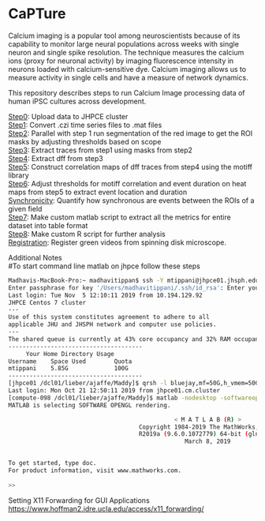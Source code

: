 # CaPTure


Calcium imaging is a popular tool among neuroscientists because of its capability to monitor large neural populations across weeks with single neuron and single spike resolution. 
The technique measures the calcium ions (proxy for neuronal activity) by imaging fluorescence intensity in neurons loaded with calcium-sensitive dye.
Calcium imaging allows us to measure activity in single cells and have a measure of network dynamics. 

This repository describes steps to run Calcium Image processing data of human iPSC cultures across development.

[Step0](https://github.com/LieberInstitute/CaImg_cellcultures/blob/master/Steps/Step0.md): Upload data to JHPCE cluster\
[Step1](https://github.com/LieberInstitute/CaImg_cellcultures/blob/master/Steps/Step1.md): Convert .czi time series files to .mat files\
[Step2](https://github.com/LieberInstitute/CaImg_cellcultures/blob/master/Steps/Step2.md): Parallel with step 1 run segmentation of the red image to get the ROI masks by adjusting thresholds based on scope\
[Step3](https://github.com/LieberInstitute/CaImg_cellcultures/blob/master/Steps/Step3.md): Extract traces from step1 using masks from step2\
[Step4](https://github.com/LieberInstitute/CaImg_cellcultures/blob/master/Steps/Step4.md): Extract dff from step3\
[Step5](https://github.com/LieberInstitute/CaImg_cellcultures/blob/master/Steps/Step5.md): Construct correlation maps of dff traces from step4 using the motiff library\
[Step6](https://github.com/LieberInstitute/CaImg_cellcultures/blob/master/Steps/Step6.md): Adjust thresholds for motiff correlation and event duration on heat maps from step5 to extract event location and duration\
[Synchronicity](https://github.com/LieberInstitute/CaImg_cellcultures/blob/master/Steps/Synchronicity.md): Quantify how synchronous are events between the ROIs of a given field\
[Step7](https://github.com/LieberInstitute/CaImg_cellcultures/blob/master/Steps/brown.m): Make custom matlab script to extract all the metrics for entire dataset into table format\
[Step8](https://github.com/LieberInstitute/CaImg_cellcultures/blob/master/Steps/Step8.md): Make custom R script for further analysis\
[Registration](https://github.com/LieberInstitute/CaImg_cellcultures/blob/master/Steps/Registration.md): Register green videos from spinning disk microscope.

Additional Notes\
#To start command line matlab on jhpce follow these steps

```bash
Madhavis-MacBook-Pro:~ madhavitippan$ ssh -Y mtippani@jhpce01.jhsph.edu
Enter passphrase for key '/Users/madhavitippani/.ssh/id_rsa': Enter your password or SSH Key
Last login: Tue Nov  5 12:10:11 2019 from 10.194.129.92
JHPCE Centos 7 cluster
---
Use of this system constitutes agreement to adhere to all
applicable JHU and JHSPH network and computer use policies.
---
The shared queue is currently at 43% core occupancy and 32% RAM occupancy.
--------------------------------------
     Your Home Directory Usage        
Username    Space Used        Quota     
mtippani    5.85G             100G      
--------------------------------------
[jhpce01 /dcl01/lieber/ajaffe/Maddy]$ qrsh -l bluejay,mf=50G,h_vmem=50G
Last login: Mon Oct 21 12:50:11 2019 from jhpce01.cm.cluster
[compute-098 /dcl01/lieber/ajaffe/Maddy]$ matlab -nodesktop -softwareopengl -nosplash 
MATLAB is selecting SOFTWARE OPENGL rendering.

                                               < M A T L A B (R) >
                                     Copyright 1984-2019 The MathWorks, Inc.
                                     R2019a (9.6.0.1072779) 64-bit (glnxa64)
                                                  March 8, 2019

 
To get started, type doc.
For product information, visit www.mathworks.com.
 
>> 
```
Setting X11 Forwarding for GUI Applications https://www.hoffman2.idre.ucla.edu/access/x11_forwarding/
